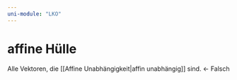 ```yaml
---
uni-module: "LKO"
---
```


# affine Hülle

Alle Vektoren, die [[Affine Unabhängigkeit|affin unabhängig]] sind. ← Falsch
